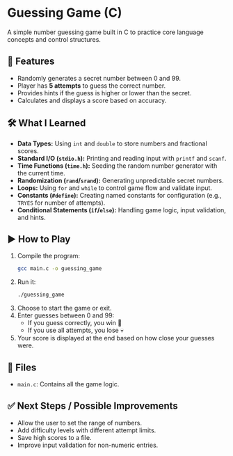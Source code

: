 # Guessing Game (C)

A simple number guessing game built in C to practice core language concepts and control structures.

## 📌 Features
- Randomly generates a secret number between 0 and 99.
- Player has **5 attempts** to guess the correct number.
- Provides hints if the guess is higher or lower than the secret.
- Calculates and displays a score based on accuracy.

## 🛠️ What I Learned
- **Data Types:** Using `int` and `double` to store numbers and fractional scores.
- **Standard I/O (`stdio.h`):** Printing and reading input with `printf` and `scanf`.
- **Time Functions (`time.h`):** Seeding the random number generator with the current time.
- **Randomization (`rand`/`srand`):** Generating unpredictable secret numbers.
- **Loops:** Using `for` and `while` to control game flow and validate input.
- **Constants (`#define`):** Creating named constants for configuration (e.g., `TRYES` for number of attempts).
- **Conditional Statements (`if`/`else`):** Handling game logic, input validation, and hints.

## ▶️ How to Play
1. Compile the program:
   ```bash
   gcc main.c -o guessing_game
   ```
2. Run it:
   ```bash
   ./guessing_game
   ```
3. Choose to start the game or exit.
4. Enter guesses between 0 and 99:
   - If you guess correctly, you win 🎉
   - If you use all attempts, you lose 💀
5. Your score is displayed at the end based on how close your guesses were.

## 📂 Files
- `main.c`: Contains all the game logic.

## ✅ Next Steps / Possible Improvements
- Allow the user to set the range of numbers.
- Add difficulty levels with different attempt limits.
- Save high scores to a file.
- Improve input validation for non-numeric entries.
